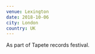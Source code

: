 ```yaml
---
venue: Lexington
date: 2018-10-06
city: London
country: UK
---
```


As part of Tapete records festival.